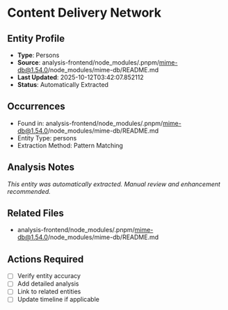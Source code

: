# Content Delivery Network

## Entity Profile
- **Type**: Persons
- **Source**: analysis-frontend/node_modules/.pnpm/mime-db@1.54.0/node_modules/mime-db/README.md
- **Last Updated**: 2025-10-12T03:42:07.852112
- **Status**: Automatically Extracted

## Occurrences
- Found in: analysis-frontend/node_modules/.pnpm/mime-db@1.54.0/node_modules/mime-db/README.md
- Entity Type: persons
- Extraction Method: Pattern Matching

## Analysis Notes
*This entity was automatically extracted. Manual review and enhancement recommended.*

## Related Files
- analysis-frontend/node_modules/.pnpm/mime-db@1.54.0/node_modules/mime-db/README.md

## Actions Required
- [ ] Verify entity accuracy
- [ ] Add detailed analysis
- [ ] Link to related entities
- [ ] Update timeline if applicable
